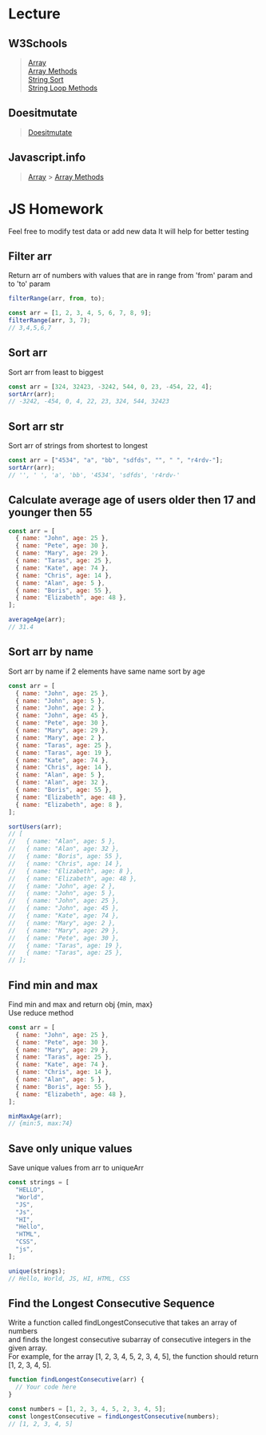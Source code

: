 # Lecture

## W3Schools

> [Array](https://www.w3schools.com/js/js_arrays.asp)  
> [Array Methods](https://www.w3schools.com/js/js_array_methods.asp)  
> [String Sort](https://www.w3schools.com/js/js_array_sort.asp)  
> [String Loop Methods](https://www.w3schools.com/js/js_array_iteration.asp)

## Doesitmutate

> [Doesitmutate](https://doesitmutate.xyz/)

## Javascript.info

> [Array](https://uk.javascript.info/array) > [Array Methods](https://uk.javascript.info/array-methods)

# JS Homework

Feel free to modify test data or add new data
It will help for better testing

## Filter arr

Return arr of numbers with values that are in range from 'from' param and to 'to' param

```javascript
filterRange(arr, from, to);

const arr = [1, 2, 3, 4, 5, 6, 7, 8, 9];
filterRange(arr, 3, 7);
// 3,4,5,6,7
```

## Sort arr

Sort arr from least to biggest

```javascript
const arr = [324, 32423, -3242, 544, 0, 23, -454, 22, 4];
sortArr(arr);
// -3242, -454, 0, 4, 22, 23, 324, 544, 32423
```

## Sort arr str

Sort arr of strings from shortest to longest

```javascript
const arr = ["4534", "a", "bb", "sdfds", "", " ", "r4rdv-"];
sortArr(arr);
// '', ' ', 'a', 'bb', '4534', 'sdfds', 'r4rdv-'
```

## Calculate average age of users older then 17 and younger then 55

```javascript
const arr = [
  { name: "John", age: 25 },
  { name: "Pete", age: 30 },
  { name: "Mary", age: 29 },
  { name: "Taras", age: 25 },
  { name: "Kate", age: 74 },
  { name: "Chris", age: 14 },
  { name: "Alan", age: 5 },
  { name: "Boris", age: 55 },
  { name: "Elizabeth", age: 48 },
];

averageAge(arr);
// 31.4
```

## Sort arr by name

Sort arr by name if 2 elements have same name sort by age

```javascript
const arr = [
  { name: "John", age: 25 },
  { name: "John", age: 5 },
  { name: "John", age: 2 },
  { name: "John", age: 45 },
  { name: "Pete", age: 30 },
  { name: "Mary", age: 29 },
  { name: "Mary", age: 2 },
  { name: "Taras", age: 25 },
  { name: "Taras", age: 19 },
  { name: "Kate", age: 74 },
  { name: "Chris", age: 14 },
  { name: "Alan", age: 5 },
  { name: "Alan", age: 32 },
  { name: "Boris", age: 55 },
  { name: "Elizabeth", age: 48 },
  { name: "Elizabeth", age: 8 },
];

sortUsers(arr);
// [
//   { name: "Alan", age: 5 },
//   { name: "Alan", age: 32 },
//   { name: "Boris", age: 55 },
//   { name: "Chris", age: 14 },
//   { name: "Elizabeth", age: 8 },
//   { name: "Elizabeth", age: 48 },
//   { name: "John", age: 2 },
//   { name: "John", age: 5 },
//   { name: "John", age: 25 },
//   { name: "John", age: 45 },
//   { name: "Kate", age: 74 },
//   { name: "Mary", age: 2 },
//   { name: "Mary", age: 29 },
//   { name: "Pete", age: 30 },
//   { name: "Taras", age: 19 },
//   { name: "Taras", age: 25 },
// ];
```

## Find min and max

Find min and max and return obj {min, max}  
Use reduce method

```javascript
const arr = [
  { name: "John", age: 25 },
  { name: "Pete", age: 30 },
  { name: "Mary", age: 29 },
  { name: "Taras", age: 25 },
  { name: "Kate", age: 74 },
  { name: "Chris", age: 14 },
  { name: "Alan", age: 5 },
  { name: "Boris", age: 55 },
  { name: "Elizabeth", age: 48 },
];

minMaxAge(arr);
// {min:5, max:74}
```

## Save only unique values

Save unique values from arr to uniqueArr

```javascript
const strings = [
  "HELLO",
  "World",
  "JS",
  "Js",
  "HI",
  "Hello",
  "HTML",
  "CSS",
  "js",
];

unique(strings);
// Hello, World, JS, HI, HTML, CSS
```

## Find the Longest Consecutive Sequence

Write a function called findLongestConsecutive that takes an array of numbers  
and finds the longest consecutive subarray of consecutive integers in the given array.  
For example, for the array [1, 2, 3, 4, 5, 2, 3, 4, 5], the function should return [1, 2, 3, 4, 5].

```javascript
function findLongestConsecutive(arr) {
  // Your code here
}

const numbers = [1, 2, 3, 4, 5, 2, 3, 4, 5];
const longestConsecutive = findLongestConsecutive(numbers);
// [1, 2, 3, 4, 5]
```
